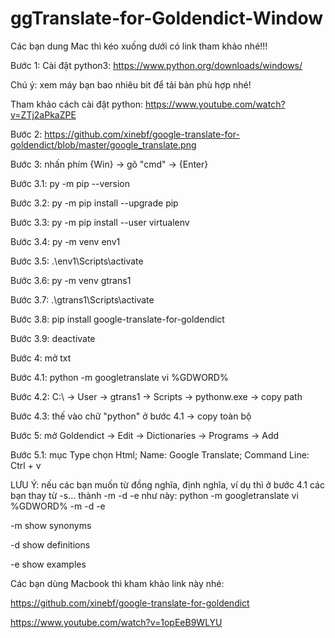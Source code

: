 # ggTranslate-for-Goldendict-Window
Các bạn dung Mac thì kéo xuống dưới có link tham khảo nhé!!!


Bước 1: Cài đặt python3: https://www.python.org/downloads/windows/

Chú ý: xem máy bạn bao nhiêu bit để tải bản phù hợp nhé!
 
Tham khảo cách cài đặt python: https://www.youtube.com/watch?v=ZTj2aPkaZPE 

Bước 2: https://github.com/xinebf/google-translate-for-goldendict/blob/master/google_translate.png

Bước 3: nhấn phím {Win} -> gõ "cmd" -> {Enter}

Bước 3.1: py -m pip --version

Bước 3.2: py -m pip install --upgrade pip

Bước 3.3: py -m pip install --user virtualenv

Bước 3.4: py -m venv env1

Bước 3.5: .\env1\Scripts\activate

Bước 3.6: py -m venv gtrans1

Bước 3.7: .\gtrans1\Scripts\activate

Bước 3.8: pip install google-translate-for-goldendict

Bước 3.9: deactivate

Bước 4: mở txt

Bước 4.1: python -m googletranslate vi %GDWORD%

Bước 4.2: C:\ -> User -> gtrans1 -> Scripts -> pythonw.exe -> copy path

Bước 4.3: thế vào chữ "python" ở bước 4.1 -> copy toàn bộ

Bước 5: mở Goldendict -> Edit -> Dictionaries -> Programs -> Add

Bước 5.1: mục Type chọn Html; Name: Google Translate; Command Line: Ctrl + v

LƯU Ý: nếu các bạn muốn từ đồng nghĩa, định nghĩa, ví dụ thì ở bước 4.1 các bạn thay từ -s... thành -m -d -e 
như này: python -m googletranslate vi %GDWORD% -m -d -e

-m              show synonyms

-d              show definitions

-e              show examples

Các bạn dùng Macbook thì kham khảo link này nhé: 

https://github.com/xinebf/google-translate-for-goldendict

https://www.youtube.com/watch?v=1opEeB9WLYU
